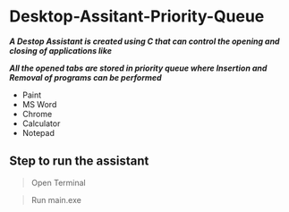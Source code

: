 # Desktop-Assitant-Priority-Queue

***A Destop Assistant is created using C that can control the opening and closing of applications like***

***All the opened tabs are stored in priority queue where Insertion and Removal of programs can be performed***

+ Paint
+ MS Word
+ Chrome
+ Calculator
+ Notepad

## Step to run the assistant

> Open Terminal

> Run main.exe
